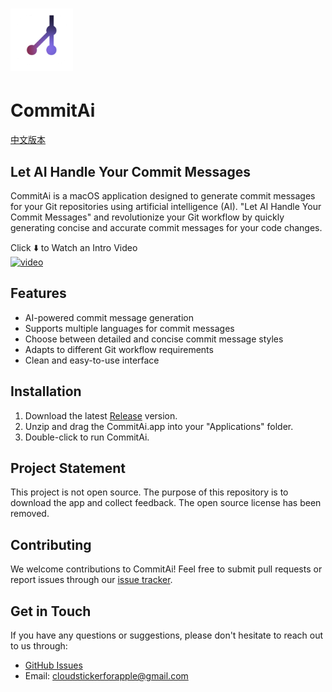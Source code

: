 
# <img src="https://raw.githubusercontent.com/fengyiqicoder/CommitAi-Free/main/icon_256%401x.png" width="100" height="100" alt="CommitAi Icon">
# CommitAi
[中文版本](https://github.com/fengyiqicoder/CommitAi-Free/blob/main/ReadMeChinese.md)

## Let AI Handle Your Commit Messages

CommitAi is a macOS application designed to generate commit messages for your Git repositories using artificial intelligence (AI). "Let AI Handle Your Commit Messages" and revolutionize your Git workflow by quickly generating concise and accurate commit messages for your code changes.

Click ⬇️ to Watch an Intro Video  
[![video](https://img.youtube.com/vi/bov4kAFWAXA/0.jpg)](https://www.youtube.com/watch?v=bov4kAFWAXA)

## Features

- AI-powered commit message generation
- Supports multiple languages for commit messages
- Choose between detailed and concise commit message styles
- Adapts to different Git workflow requirements
- Clean and easy-to-use interface

## Installation

1. Download the latest [Release](https://github.com/fengyiqicoder/CommitAi-Free/releases/download/Release/CommitAi.zip) version.
2. Unzip and drag the CommitAi.app into your "Applications" folder.
3. Double-click to run CommitAi.

## Project Statement

This project is not open source. The purpose of this repository is to download the app and collect feedback. The open source license has been removed.

## Contributing

We welcome contributions to CommitAi! Feel free to submit pull requests or report issues through our [issue tracker](https://github.com/fengyiqicoder/commitai-free/issues).

## Get in Touch

If you have any questions or suggestions, please don't hesitate to reach out to us through:

- [GitHub Issues](https://github.com/fengyiqicoder/commitai-free/issues)
- Email: cloudstickerforapple@gmail.com

